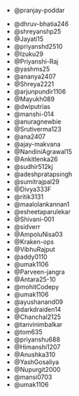 * @pranjay-poddar
<!-- add contributor Github username below -->
<!-- * @ <GitHub Username> -->
* @dhruv-bhatia246
* @shreyanshp25
* @Jayati15
* @priyanshd2510
* @Izuku29
* @Priyanshi-Raj
* @yashms25
* @ananya2407
* @Shreya2221
* @arjunpundir1106
* @Mayukh089
* @dwiputrias
* @manshi-014
* @anuragnewbie
* @Srutiverma123
* @ana2407
* @ajay-makvana
* @NandiniAgrawal15
* @Ankitlenka26
* @sudhir512kj
* @adeshpratapsingh
* @sumitrajpal29
* @Divya333F
* @ritik3131
* @maalolankannan1
* @esheetaparulekar 
* @Shivani-001
* @sidverr 
* @AmpoluNisa03
* @Kraken-ops
* @VibhuRajput
* @addy0110  
* @umak1106
* @Parveen-jangra 
* @Antara25-10
* @mohitCodepy
* @umak1106 
* @ayushanand09
* @darkdraiden14
* @Chanchal2125
* @tanvinimbalkar
* @tom635 
* @priyanshu688
* @Himanshi1207
* @Anushka310
* @YashGosaliya
* @Nupurgit2000
* @mansi0703 
* @umak1106 
